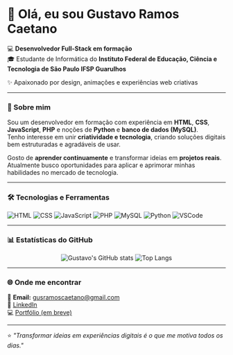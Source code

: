 # 👋 Olá, eu sou Gustavo Ramos Caetano

💻 **Desenvolvedor Full-Stack em formação**  
🎓 Estudante de Informática do **Instituto Federal de Educação, Ciência e Tecnologia de São Paulo IFSP Guarulhos**

✨ Apaixonado por design, animações e experiências web criativas  

---

### 🧠 Sobre mim
Sou um desenvolvedor em formação com experiência em **HTML**, **CSS**, **JavaScript**, **PHP** e noções de **Python** e **banco de dados (MySQL)**.  
Tenho interesse em unir **criatividade e tecnologia**, criando soluções digitais bem estruturadas e agradáveis de usar.

Gosto de **aprender continuamente** e transformar ideias em **projetos reais**.  
Atualmente busco oportunidades para aplicar e aprimorar minhas habilidades no mercado de tecnologia.

---

### 🛠️ Tecnologias e Ferramentas
![HTML](https://img.shields.io/badge/HTML5-E34F26?style=for-the-badge&logo=html5&logoColor=white)
![CSS](https://img.shields.io/badge/CSS3-1572B6?style=for-the-badge&logo=css3&logoColor=white)
![JavaScript](https://img.shields.io/badge/JavaScript-F7DF1E?style=for-the-badge&logo=javascript&logoColor=black)
![PHP](https://img.shields.io/badge/PHP-777BB4?style=for-the-badge&logo=php&logoColor=white)
![MySQL](https://img.shields.io/badge/MySQL-005C84?style=for-the-badge&logo=mysql&logoColor=white)
![Python](https://img.shields.io/badge/Python-3776AB?style=for-the-badge&logo=python&logoColor=white)
![VSCode](https://img.shields.io/badge/VSCode-0078D7?style=for-the-badge&logo=visual-studio-code&logoColor=white)

---

### 📊 Estatísticas do GitHub
<div align="center">

![Gustavo's GitHub stats](https://github-readme-stats.vercel.app/api?username=gustavorcaetano&show_icons=true&theme=tokyonight)
![Top Langs](https://github-readme-stats.vercel.app/api/top-langs/?username=gustavorcaetano&layout=compact&theme=tokyonight)

</div>

---

### 🌐 Onde me encontrar
📧 **Email:** gusramoscaetano@gmail.com  
💼 [LinkedIn](https://www.linkedin.com/in/seulinkedin)  
💻 [Portfólio (em breve)](https://gusrcaetano.github.io)

---

⭐ *"Transformar ideias em experiências digitais é o que me motiva todos os dias."*
